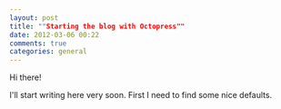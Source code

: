 ```yaml
---
layout: post
title: ""Starting the blog with Octopress""
date: 2012-03-06 00:22
comments: true
categories: general 
---
```


Hi there!

I'll start writing here very soon. First I need to find some nice defaults.
